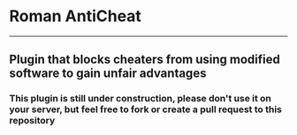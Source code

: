 # Roman AntiCheat
-----
## Plugin that blocks cheaters from using modified software to gain unfair advantages
### This plugin is still under construction, please don't use it on your server, but feel free to fork or create a pull request to this repository

